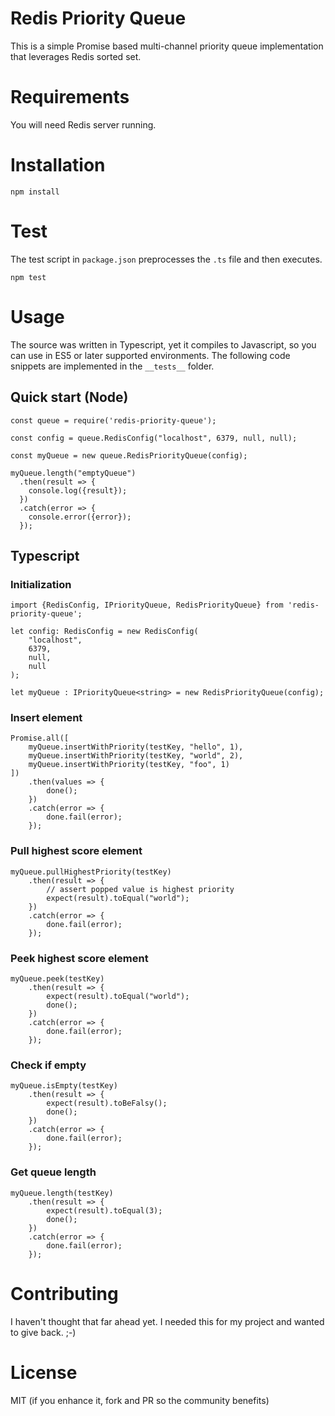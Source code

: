 # Redis Priority Queue
This is a simple Promise based multi-channel priority queue implementation that leverages Redis sorted set.

# Requirements
You will need Redis server running.

# Installation
`npm install`

# Test
The test script in `package.json` preprocesses the `.ts` file and then executes.

`npm test`

# Usage
The source was written in Typescript, yet it compiles to Javascript, so you can use in ES5 or later supported environments. The following code snippets are implemented in the `__tests__` folder.

## Quick start (Node)
```
const queue = require('redis-priority-queue');

const config = queue.RedisConfig("localhost", 6379, null, null);

const myQueue = new queue.RedisPriorityQueue(config);

myQueue.length("emptyQueue")
  .then(result => {
    console.log({result});
  })
  .catch(error => {
    console.error({error});
  });
```

## Typescript
### Initialization
```
import {RedisConfig, IPriorityQueue, RedisPriorityQueue} from 'redis-priority-queue';

let config: RedisConfig = new RedisConfig(
    "localhost",
    6379,
    null,
    null
);

let myQueue : IPriorityQueue<string> = new RedisPriorityQueue(config);
```

### Insert element
```
Promise.all([
    myQueue.insertWithPriority(testKey, "hello", 1),
    myQueue.insertWithPriority(testKey, "world", 2),
    myQueue.insertWithPriority(testKey, "foo", 1)
])
    .then(values => {
        done();
    })
    .catch(error => {
        done.fail(error);
    });
```

### Pull highest score element
```
myQueue.pullHighestPriority(testKey)
    .then(result => {
        // assert popped value is highest priority
        expect(result).toEqual("world");
    })
    .catch(error => {
        done.fail(error);
    });
```

### Peek highest score element
```
myQueue.peek(testKey)
    .then(result => {
        expect(result).toEqual("world");
        done();
    })
    .catch(error => {
        done.fail(error);
    });
```

### Check if empty
```
myQueue.isEmpty(testKey)
    .then(result => {
        expect(result).toBeFalsy();
        done();
    })
    .catch(error => {
        done.fail(error);
    });
```

### Get queue length
```
myQueue.length(testKey)
    .then(result => {
        expect(result).toEqual(3);
        done();
    })
    .catch(error => {
        done.fail(error);
    });
```

# Contributing
I haven't thought that far ahead yet. I needed this for my project and wanted to give back. ;-)

# License
MIT (if you enhance it, fork and PR so the community benefits)
